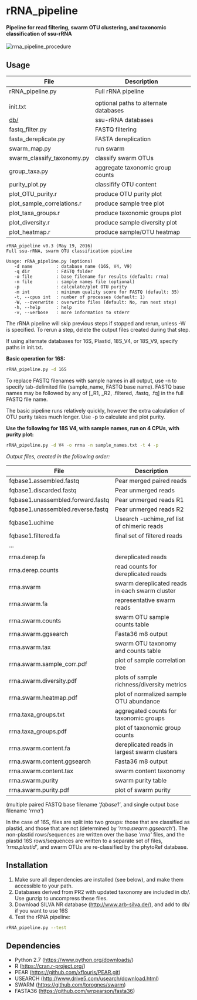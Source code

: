 # rRNA_pipeline
#### Pipeline for read filtering, swarm OTU clustering, and taxonomic classification of ssu-rRNA

![rrna_pipeline_procedure](https://cloud.githubusercontent.com/assets/14023091/15032729/e97deba4-1218-11e6-870f-1715e8b116a0.jpg)

Usage
-----

| File | Description |
|------|-------------|
| rRNA_pipeline.py | Full rRNA pipeline |
|  |  |
| init.txt | optional paths to alternate databases |
| [db/](./db/) | ssu-rRNA databases |
| fastq_filter.py | FASTQ filtering |
| fasta_dereplicate.py | FASTA dereplication |
| swarm_map.py | run swarm |
| swarm_classify_taxonomy.py | classify swarm OTUs |
| group_taxa.py | aggregate taxonomic group counts
| purity_plot.py | classifify OTU content |
| plot_OTU_purity.r | produce OTU purity plot |
| plot_sample_correlations.r | produce sample tree plot |
| plot_taxa_groups.r | produce taxonomic groups plot |
| plot_diversity.r | produce sample diversity plot |
| plot_heatmap.r | produce sample/OTU heatmap |

```
rRNA_pipeline v0.3 (May 19, 2016)
Full ssu-rRNA, swarm OTU classification pipeline

Usage: rRNA_pipeline.py (options)
   -d name         : database name (16S, V4, V9)
   -q dir          : FASTQ folder
   -o file         : base filename for results (default: rrna)
   -n file         : sample names file (optional)
   -p              : calculate/plot OTU purity
   -m int          : minimum quality score for FASTQ (default: 35)
   -t, --cpus int  : number of processes (default: 1)
   -W, --overwrite : overwrite files (default: No, run next step)
   -h, --help      : help
   -v, --verbose   : more information to stderr
```

The rRNA pipeline will skip previous steps if stopped and rerun, unless -W is specified.  To rerun a step, delete the output files created during that step.

If using alternate databases for 16S, Plastid, 18S_V4, or 18S_V9, specify paths in init.txt.

**Basic operation for 16S:**
```bash
rRNA_pipeline.py -d 16S
```

To replace FASTQ filenames with sample names in all output, use -n to specify tab-delimited file (sample_name, FASTQ base name).  FASTQ base names may be followed by any of [_R1, _R2, .filtered, .fastq, .fq] in the full FASTQ file name.  

The basic pipeline runs relatively quickly, however the extra calculation of OTU purity takes much longer.  Use -p to calculate and plot purity.

**Use the following for 18S V4, with sample names, run on 4 CPUs, with purity plot:**
```bash
rRNA_pipeline.py -d V4 -o rrna -n sample_names.txt -t 4 -p
```

*Output files, created in the following order:*

| File | Description |
|------|-------------|
| fqbase1.assembled.fastq | Pear merged paired reads
| fqbase1.discarded.fastq | Pear unmerged reads
| fqbase1.unassembled.forward.fastq | Pear unmerged reads R1 
| fqbase1.unassembled.reverse.fastq | Pear unmerged reads R2
| fqbase1.uchime | Usearch -uchime_ref list of chimeric reads
| fqbase1.filtered.fa | final set of filtered reads
| ... | |
| | |
| rrna.derep.fa | dereplicated reads |
| rrna.derep.counts | read counts for dereplicated reads |
| rrna.swarm | swarm dereplicated reads in each swarm cluster |
| rrna.swarm.fa | representative swarm reads |
| rrna.swarm.counts | swarm OTU sample counts table |
| rrna.swarm.ggsearch | Fasta36 m8 output |
| rrna.swarm.tax | swarm OTU taxonomy and counts table |
| rrna.swarm.sample_corr.pdf | plot of sample correlation tree |
| rrna.swarm.diversity.pdf | plots of sample richness/diversity metrics |
| rrna.swarm.heatmap.pdf | plot of normalized sample OTU abundance |
| rrna.taxa_groups.txt | aggregated counts for taxonomic groups |
| rrna.taxa_groups.pdf | plot of taxonomic group counts |
| rrna.swarm.content.fa | dereplicated reads in largest swarm clusters |
| rrna.swarm.content.ggsearch | Fasta36 m8 output |
| rrna.swarm.content.tax | swarm content taxonomy |
| rrna.swarm.purity | swarm purity table |
| rrna.swarm.purity.pdf | plot of swarm purity |

(multiple paired FASTQ base filename *'fqbase1'*, and single output base filename *'rrna'*)

In the case of 16S, files are split into two groups: those that are classified as plastid, and those that are not (determined by *'rrna.swarm.ggsearch'*).  The non-plastid rows/sequences are written over the base *'rrna'* files, and the plastid 16S rows/sequences are written to a separate set of files, *'rrna.plastid'*, and swarm OTUs are re-classified by the phytoRef database.

Installation
------------

1. Make sure all dependencies are installed (see below), and make them accessible to your path.
2. Databases derived from PR2 with updated taxonomy are included in db/.  Use gunzip to uncompress these files.
3. Download SILVA NR database (http://www.arb-silva.de/), and add to db/ if you want to use 16S
4. Test the rRNA pipeline:

```bash
rRNA_pipeline.py --test
```

Dependencies
------------

* Python 2.7 (https://www.python.org/downloads/)
* R (https://cran.r-project.org/)
* PEAR (https://github.com/xflouris/PEAR.git)
* USEARCH (http://www.drive5.com/usearch/download.html)
* SWARM (https://github.com/torognes/swarm)
* FASTA36 (https://github.com/wrpearson/fasta36)
